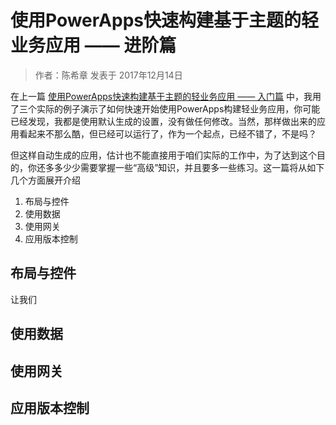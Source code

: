 # 使用PowerApps快速构建基于主题的轻业务应用 —— 进阶篇
> 作者：陈希章 发表于 2017年12月14日

在上一篇 [使用PowerApps快速构建基于主题的轻业务应用 —— 入门篇](powerapps.md) 中，我用了三个实际的例子演示了如何快速开始使用PowerApps构建轻业务应用，你可能已经发现，我都是使用默认生成的设置，没有做任何修改。当然，那样做出来的应用看起来不那么酷，但已经可以运行了，作为一个起点，已经不错了，不是吗？

但这样自动生成的应用，估计也不能直接用于咱们实际的工作中，为了达到这个目的，你还多多少少需要掌握一些“高级”知识，并且要多一些练习。这一篇将从如下几个方面展开介绍

1. 布局与控件
1. 使用数据
1. 使用网关
1. 应用版本控制

## 布局与控件

让我们


## 使用数据

## 使用网关

## 应用版本控制
